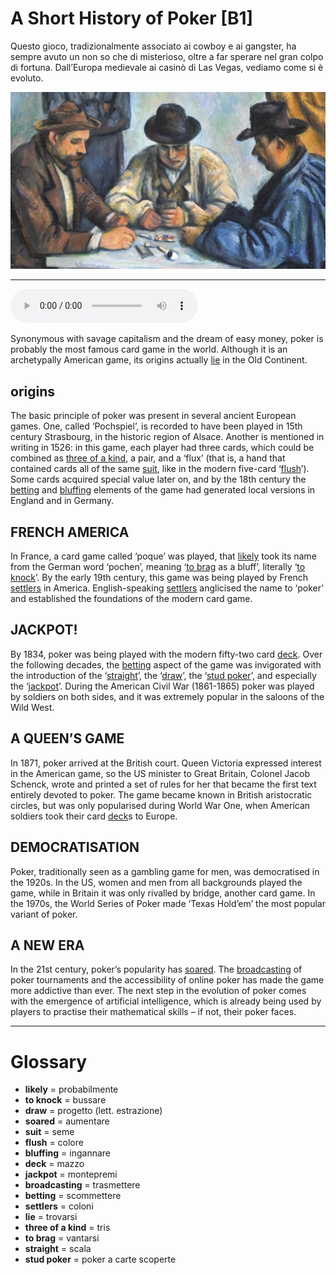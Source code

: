 # A Short History of Poker   [B1]

Questo gioco, tradizionalmente associato ai cowboy e ai gangster, ha sempre avuto un non so che di misterioso, oltre a far sperare nel gran colpo di fortuna. Dall’Europa medievale ai casinò di Las Vegas, vediamo come si è evoluto.

![](A%20Short%20History%20of%20Poker.jpg)

--------------

<div>
<audio controls autoplay>
    <source src="https:/raw.githubusercontent.com/dartie/speakup/main/2023-08/A%20Short%20History%20of%20Poker.mp3" type="audio/mpeg">
</audio>
</div>


Synonymous with savage capitalism and the dream of easy money, poker is probably the most famous card game in the world. Although it is an archetypally American game, its origins actually [lie](## "trovarsi") in the Old Continent.

## origins
The basic principle of poker was present in several ancient European games. One, called ‘Pochspiel’, is recorded to have been played in 15th century Strasbourg, in the historic region of Alsace. Another is mentioned in writing in 1526: in this game, each player had three cards, which could be combined as [three of a kind](## "tris"), a pair, and a ‘flux’ (that is, a hand that contained cards all of the same [suit](## "seme"), like in the modern five-card ‘[flush](## "colore")’). Some cards acquired special value later on, and by the 18th century the [betting](## "scommettere") and [bluffing](## "ingannare") elements of the game had generated local versions in England and in Germany.

## FRENCH AMERICA
In France, a card game called ‘poque’ was played, that [likely](## "probabilmente") took its name from the German word ‘pochen’, meaning ‘[to brag](## "vantarsi") as a bluff’, literally ‘[to knock](## "bussare")’. By the early 19th century, this game was being played by French [settlers](## "coloni") in America. English-speaking [settlers](## "coloni") anglicised the name to ‘poker’ and established the foundations of the modern card game.

## JACKPOT!
By 1834, poker was being played with the modern fifty-two card [deck](## "mazzo"). Over the following decades, the [betting](## "scommettere") aspect of the game was invigorated with the introduction of the ‘[straight](## "scala")’, the ‘[draw](## "progetto (lett. estrazione)")’, the ‘[stud poker](## "poker a carte scoperte")’, and especially the ‘[jackpot](## "montepremi")’. During the American Civil War (1861-1865) poker was played by soldiers on both sides, and it was extremely popular in the saloons of the Wild West.

## A QUEEN’S GAME
In 1871, poker arrived at the British court. Queen Victoria expressed interest in the American game, so the US minister to Great Britain, Colonel Jacob Schenck, wrote and printed a set of rules for her that became the first text entirely devoted to poker. The game became known in British aristocratic circles, but was only popularised during World War One, when American soldiers took their card [deck](## "mazzo")s to Europe.

## DEMOCRATISATION
Poker, traditionally seen as a gambling game for men, was democratised in the 1920s. In the US, women and men from all backgrounds played the game, while in Britain it was only rivalled by bridge, another card game. In the 1970s, the World Series of Poker made ‘Texas Hold’em’ the most popular variant of poker.

## A NEW ERA
In the 21st century, poker’s popularity has [soared](## "aumentare"). The [broadcasting](## "trasmettere") of poker tournaments and the accessibility of online poker has made the game more addictive than ever. The next step in the evolution of poker comes with the emergence of artificial intelligence, which is already being used by players to practise their mathematical skills – if not, their poker faces.

--------------

<div style = "display:block; clear:both; page-break-after:always;"></div>

# Glossary
* **likely** = probabilmente
* **to knock** = bussare
* **draw** = progetto (lett. estrazione)
* **soared** = aumentare
* **suit** = seme
* **flush** = colore
* **bluffing** = ingannare
* **deck** = mazzo
* **jackpot** = montepremi
* **broadcasting** = trasmettere
* **betting** = scommettere
* **settlers** = coloni
* **lie** = trovarsi
* **three of a kind** = tris
* **to brag** = vantarsi
* **straight** = scala
* **stud poker** = poker a carte scoperte
